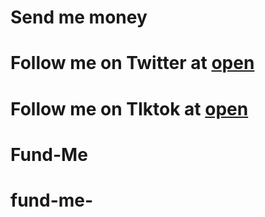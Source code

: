 # Send me money

# Follow me on Twitter at [open](https://x.com/AyilaraPur)
# Follow me on TIktok at [open](https://www.tiktok.com/@alfred_pur.js)
 
 
 
 # Fund-Me
# fund-me-
